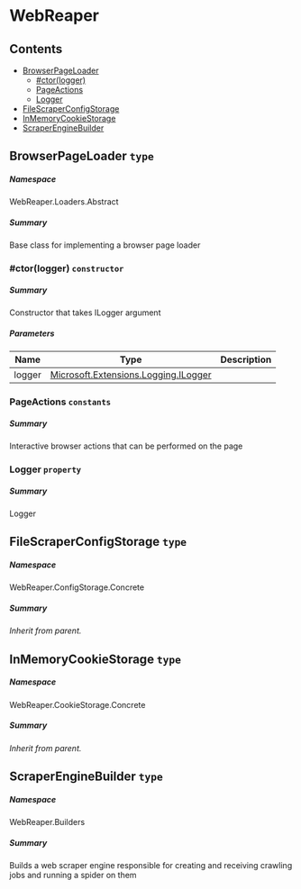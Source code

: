 <a name='assembly'></a>
# WebReaper

## Contents

- [BrowserPageLoader](#T-WebReaper-Loaders-Abstract-BrowserPageLoader 'WebReaper.Loaders.Abstract.BrowserPageLoader')
  - [#ctor(logger)](#M-WebReaper-Loaders-Abstract-BrowserPageLoader-#ctor-Microsoft-Extensions-Logging-ILogger- 'WebReaper.Loaders.Abstract.BrowserPageLoader.#ctor(Microsoft.Extensions.Logging.ILogger)')
  - [PageActions](#F-WebReaper-Loaders-Abstract-BrowserPageLoader-PageActions 'WebReaper.Loaders.Abstract.BrowserPageLoader.PageActions')
  - [Logger](#P-WebReaper-Loaders-Abstract-BrowserPageLoader-Logger 'WebReaper.Loaders.Abstract.BrowserPageLoader.Logger')
- [FileScraperConfigStorage](#T-WebReaper-ConfigStorage-Concrete-FileScraperConfigStorage 'WebReaper.ConfigStorage.Concrete.FileScraperConfigStorage')
- [InMemoryCookieStorage](#T-WebReaper-CookieStorage-Concrete-InMemoryCookieStorage 'WebReaper.CookieStorage.Concrete.InMemoryCookieStorage')
- [ScraperEngineBuilder](#T-WebReaper-Builders-ScraperEngineBuilder 'WebReaper.Builders.ScraperEngineBuilder')

<a name='T-WebReaper-Loaders-Abstract-BrowserPageLoader'></a>
## BrowserPageLoader `type`

##### Namespace

WebReaper.Loaders.Abstract

##### Summary

Base class for implementing a browser page loader

<a name='M-WebReaper-Loaders-Abstract-BrowserPageLoader-#ctor-Microsoft-Extensions-Logging-ILogger-'></a>
### #ctor(logger) `constructor`

##### Summary

Constructor that takes ILogger argument

##### Parameters

| Name | Type | Description |
| ---- | ---- | ----------- |
| logger | [Microsoft.Extensions.Logging.ILogger](#T-Microsoft-Extensions-Logging-ILogger 'Microsoft.Extensions.Logging.ILogger') |  |

<a name='F-WebReaper-Loaders-Abstract-BrowserPageLoader-PageActions'></a>
### PageActions `constants`

##### Summary

Interactive browser actions that can be performed on the page

<a name='P-WebReaper-Loaders-Abstract-BrowserPageLoader-Logger'></a>
### Logger `property`

##### Summary

Logger

<a name='T-WebReaper-ConfigStorage-Concrete-FileScraperConfigStorage'></a>
## FileScraperConfigStorage `type`

##### Namespace

WebReaper.ConfigStorage.Concrete

##### Summary

*Inherit from parent.*

<a name='T-WebReaper-CookieStorage-Concrete-InMemoryCookieStorage'></a>
## InMemoryCookieStorage `type`

##### Namespace

WebReaper.CookieStorage.Concrete

##### Summary

*Inherit from parent.*

<a name='T-WebReaper-Builders-ScraperEngineBuilder'></a>
## ScraperEngineBuilder `type`

##### Namespace

WebReaper.Builders

##### Summary

Builds a web scraper engine responsible for creating and receiving crawling jobs and running a spider on them
